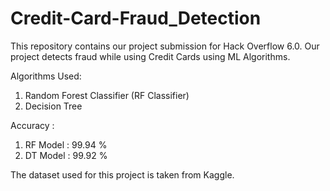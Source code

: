 # Credit-Card-Fraud_Detection
This repository contains our project submission for Hack Overflow 6.0. 
Our project detects fraud while using Credit Cards using ML Algorithms.

Algorithms Used:
1) Random Forest Classifier (RF Classifier)
2) Decision Tree 

Accuracy :
1) RF Model : 99.94 %
2) DT Model : 99.92 %

The dataset used for this project is taken from Kaggle. 
